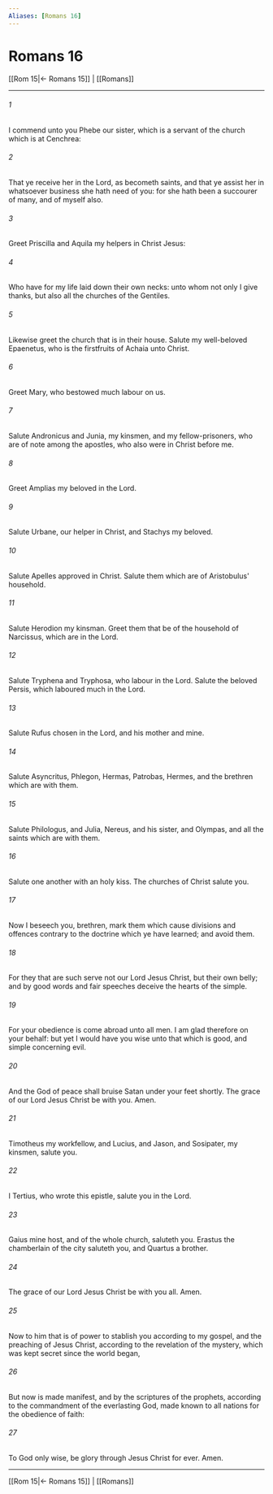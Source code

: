 ```yaml
---
Aliases: [Romans 16]
---
```

# Romans 16

[[Rom 15|← Romans 15]] | [[Romans]]
***



###### 1 
I commend unto you Phebe our sister, which is a servant of the church which is at Cenchrea: 

###### 2 
That ye receive her in the Lord, as becometh saints, and that ye assist her in whatsoever business she hath need of you: for she hath been a succourer of many, and of myself also. 

###### 3 
Greet Priscilla and Aquila my helpers in Christ Jesus: 

###### 4 
Who have for my life laid down their own necks: unto whom not only I give thanks, but also all the churches of the Gentiles. 

###### 5 
Likewise greet the church that is in their house. Salute my well-beloved Epaenetus, who is the firstfruits of Achaia unto Christ. 

###### 6 
Greet Mary, who bestowed much labour on us. 

###### 7 
Salute Andronicus and Junia, my kinsmen, and my fellow-prisoners, who are of note among the apostles, who also were in Christ before me. 

###### 8 
Greet Amplias my beloved in the Lord. 

###### 9 
Salute Urbane, our helper in Christ, and Stachys my beloved. 

###### 10 
Salute Apelles approved in Christ. Salute them which are of Aristobulus' household. 

###### 11 
Salute Herodion my kinsman. Greet them that be of the household of Narcissus, which are in the Lord. 

###### 12 
Salute Tryphena and Tryphosa, who labour in the Lord. Salute the beloved Persis, which laboured much in the Lord. 

###### 13 
Salute Rufus chosen in the Lord, and his mother and mine. 

###### 14 
Salute Asyncritus, Phlegon, Hermas, Patrobas, Hermes, and the brethren which are with them. 

###### 15 
Salute Philologus, and Julia, Nereus, and his sister, and Olympas, and all the saints which are with them. 

###### 16 
Salute one another with an holy kiss. The churches of Christ salute you. 

###### 17 
Now I beseech you, brethren, mark them which cause divisions and offences contrary to the doctrine which ye have learned; and avoid them. 

###### 18 
For they that are such serve not our Lord Jesus Christ, but their own belly; and by good words and fair speeches deceive the hearts of the simple. 

###### 19 
For your obedience is come abroad unto all men. I am glad therefore on your behalf: but yet I would have you wise unto that which is good, and simple concerning evil. 

###### 20 
And the God of peace shall bruise Satan under your feet shortly. The grace of our Lord Jesus Christ be with you. Amen. 

###### 21 
Timotheus my workfellow, and Lucius, and Jason, and Sosipater, my kinsmen, salute you. 

###### 22 
I Tertius, who wrote this epistle, salute you in the Lord. 

###### 23 
Gaius mine host, and of the whole church, saluteth you. Erastus the chamberlain of the city saluteth you, and Quartus a brother. 

###### 24 
The grace of our Lord Jesus Christ be with you all. Amen. 

###### 25 
Now to him that is of power to stablish you according to my gospel, and the preaching of Jesus Christ, according to the revelation of the mystery, which was kept secret since the world began, 

###### 26 
But now is made manifest, and by the scriptures of the prophets, according to the commandment of the everlasting God, made known to all nations for the obedience of faith: 

###### 27 
To God only wise, be glory through Jesus Christ for ever. Amen.

***
[[Rom 15|← Romans 15]] | [[Romans]]
